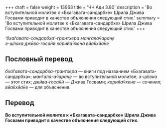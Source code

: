 +++
draft = false
weight = 13963
title = 'ЧЧ Ади 3.80'
description = 'Во вступительной молитве к «Бхагавата-сандарбхе» Шрила Джива Госвами приводит в качестве объяснения следующий стих.'
summary = 'Во вступительной молитве к «Бхагавата-сандарбхе» Шрила Джива Госвами приводит в качестве объяснения следующий стих.'
+++

_‘бха̄гавата-сандарбха’-грантхера ман̇гала̄чаран̣е  
э-ш́лока джӣва-госа̄н̃и карийа̄чхена вйа̄кхйа̄не_

## Пословный перевод

_бха̄гавата_\-_сандарбха_\-_грантхера_ — книги под названием «Бхагавата-сандарбха»; _ман̇гала_\-_а̄чаран̣е_ — во вступительной молитве; _э_\-_ш́лока_ — этот стих; _джӣва_\-_госа̄н̃и_ — Джива Госвами; _карийа̄чхена_ — сочинил; _вйа̄кхйа̄не_ — для объяснения.

## Перевод

**Во вступительной молитве к «Бхагавата-сандарбхе» Шрила Джива Госвами приводит в качестве объяснения следующий стих.**
